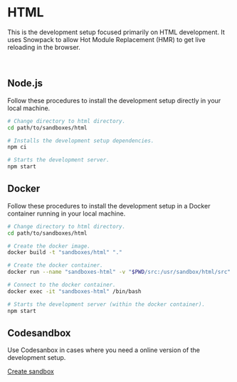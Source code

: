 # HTML

This is the development setup focused primarily on HTML development. It uses Snowpack to allow Hot Module Replacement (HMR) to get live reloading in the browser.

<br>

## Node.js

Follow these procedures to install the development setup directly in your local machine.

```bash
# Change directory to html directory.
cd path/to/sandboxes/html

# Installs the development setup dependencies.
npm ci

# Starts the development server.
npm start
```

## Docker

Follow these procedures to install the development setup in a Docker container running in your local machine.

```bash
# Change directory to html directory.
cd path/to/sandboxes/html

# Create the docker image.
docker build -t "sandboxes/html" "."

# Create the docker container.
docker run --name "sandboxes-html" -v "$PWD/src:/usr/sandbox/html/src" -p "80:80" --rm -td "sandboxes/html"

# Connect to the docker container.
docker exec -it "sandboxes-html" /bin/bash

# Starts the development server (within the docker container).
npm start
```

## Codesandbox

Use Codesanbox in cases where you need a online version of the development setup.

[Create sandbox](https://githubbox.com/johanwestling/sandboxes/tree/master/html)
